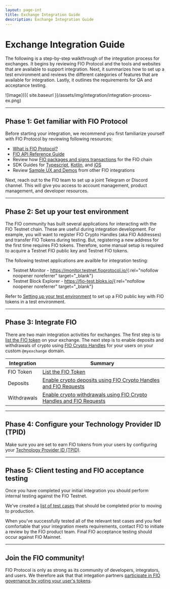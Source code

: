 ```yaml
---
layout: page-int
title: Exchange Integration Guide
description: Exchange Integration Guide
---
```

# Exchange Integration Guide

The following is a step-by-step walkthrough of the integration process for exchanges. It begins by reviewing FIO Protocol and the tools and websites that are available to support integration. Next, it summarizes how to set up a test environment and reviews the different categories of features that are available for integration. Lastly, it outlines the requirements for QA and acceptance testing.

![Image]({{ site.baseurl }}/assets/img/integration/integration-process-ex.png)

---
## Phase 1: Get familiar with FIO Protocol

Before starting your integration, we recommend you first familiarize yourself with FIO Protocol by reviewing following resources:

* [What is FIO Protocol?]({{site.baseurl}}/docs/fio-protocol/)
* [FIO API Reference Guide]({{site.baseurl}}/pages/api/fio-api)
* Review how [FIO packages and signs transactions]({{site.baseurl}}/docs/general-functions/transactions) for the FIO chain
* SDK Guides for [Typescript]({{site.baseurl}}/docs/sdk/typescript/), [Kotlin]({{site.baseurl}}/docs/sdk/kotlin), and [iOS]({{site.baseurl}}/docs/sdk/swift)
* Review [Sample UX and Demos]({{site.baseurl}}/docs/integration-guide/sample-ux) from other FIO integrations

Next, reach out to the FIO team to set up a joint Telegram or Discord channel. This will give you access to account management, product management, and developer resources.

---
## Phase 2: Set up your test environment

The FIO community has built several applications for interacting with the FIO Testnet chain. These are useful during integration development. For example, you will want to register FIO Crypto Handles (aka FIO Addresses) and transfer FIO Tokens during testing. But, registering a new address for the first time requires FIO tokens. Therefore, some manual setup is required to acquire a Testnet FIO public key and Testnet FIO tokens.

The following testnet applications are availble for integration testing:
* Testnet Monitor - <https://monitor.testnet.fioprotocol.io/>{:rel="nofollow noopener noreferrer" target="_blank"}
* Testnet Block Explorer - <https://fio-test.bloks.io/>{:rel="nofollow noopener noreferrer" target="_blank"}

Refer to [Setting up your test environment]({{site.baseurl}}/docs/chain/testnet#setting-up-your-test-environment) to set up a FIO public key with FIO tokens in a test environment.

---
## Phase 3: Integrate FIO

There are two main integration activities for exchanges. The first step is to [list the FIO token]({{site.baseurl}}/docs/exchanges/token-listing) on your exchange. The next step is to enable deposits and withdrawals of crypto using [FIO Crypto Handles]({{site.baseurl}}/docs/fio-protocol/fio-address) for your users on your custom `@myexchange` domain.

|Integration |Summary	|
|---|---|
|FIO Token |[List the FIO Token]({{site.baseurl}}/docs/exchanges/token-listing) |
|Deposits |[Enable crypto deposits using FIO Crypto Handles and FIO Requests]({{site.baseurl}}/docs/exchanges/crypto-deposit) |
|Withdrawals |[Enable crypto withdrawals using FIO Crypto Handles and FIO Requests]({{site.baseurl}}/docs/exchanges/crypto-withdraw) |

---
## Phase 4: Configure your Technology Provider ID (TPID)

Make sure you are set to earn FIO tokens from your users by configuring your [Technology Provider ID (TPID)]({{site.baseurl}}/docs/general-functions/tpid).

---
## Phase 5: Client testing and FIO acceptance testing

Once you have completed your initial integration you should perform internal testing against the FIO Testnet. 

We’ve created a [list of test cases]({{site.baseurl}}/docs/integration-guide/integrator-checklist) that should be completed prior to moving to production.

When you’ve successfully tested all of the relevant test cases and you feel comfortable that your integration meets requirements, contact FIO to initiate a review by the FIO product team. Final FIO acceptance testing should occur against FIO Mainnet. 

---
## Join the FIO community!

FIO Protocol is only as strong as its community of developers, integrators, and users. We therefore ask that that integation partners [participate in FIO governance by voting your user's tokens]({{site.baseurl}}/docs/integration-guide/token-governance).


